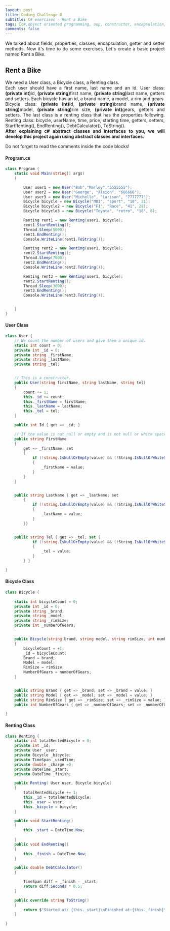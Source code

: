 ```yaml
---
layout: post
title: Coding Challenge 8
subtitle: C# exercises - Rent a Bike 
tags: [c#,object oriented programming, oop, constructor, encapsulation,fields, properties, , Rent a bike,]
comments: false
---
```


<p style='text-align: justify;'>
We talked about fields, properties, classes, encapsulation, getter and setter methods. Now it's time to do some exercises. Let's create a basic project named Rent a Bike.</p> 

## Rent a Bike
<p style='text-align: justify;'>
 We need a User class, a Bicycle class, a Renting class.</br> Each user should have a first name, last name and an id. User class: <b>(private int)</b>id, <b>(private string)</b>first name, <b>(private string)</b>last name, getters and setters. Each bicycle has an id, a brand name, a model, a rim and gears. Bicycle class: <b>(private int)</b>id, <b>(private string)</b>brand name, <b>(private string)</b>model, <b>(private string)</b>rim size, <b>(private int)</b>gears, getters and setters. The last class is  a renting class that has the properties following. Renting class: bicycle, userName, time, price, starting time, getters, setters, StartRenting(), EndRenting(), DebtCalculator(), ToString().</br>
<b>After explaining c# abstract classes and interfaces to you, we will develop this project again using abstract classes and interfaces.</b></p>



<p style='text-align: justify;'>
Do not forget to read the comments inside the code blocks!</p> 

#### Program.cs

```c#
class Program {
    static void Main(string[] args)
    {

        User user1 = new User("Bob","Marley","5555555");
        User user2 = new User("George", "Alsion", "666666");
        User user3 = new User("Michelle", "Larison", "7777777");
        Bicycle bicycle = new Bicycle("MBI", "sport", "18", 21);
        Bicycle bicycle2 = new Bicycle("F1", "Race", "41", 28);
        Bicycle bicycle3 = new Bicycle("Toyota", "retro", "18", 8);

        Renting rent1 = new Renting(user1, bicycle);
        rent1.StartRenting();
        Thread.Sleep(5000);
        rent1.EndRenting();
        Console.WriteLine(rent1.ToString());

        Renting rent2 = new Renting(user1, bicycle);
        rent2.StartRenting();
        Thread.Sleep(7000);
        rent2.EndRenting();
        Console.WriteLine(rent2.ToString());

        Renting rent3 = new Renting(user1, bicycle);
        rent2.StartRenting();
        Thread.Sleep(3000);
        rent3.EndRenting();
        Console.WriteLine(rent3.ToString());


    }
}

```

####  User Class

```c#
class User {
    // We count the number of users and give them a unique id.
    static int count = 0; 
    private int _id = 0;
    private string _firstName;
    private string _lastName;
    private string _tel;


    // This is a constructor. 
    public User(string firstName, string lastName, string tel)
    {
        count += 1;
        this._id += count;
        this._firstName = firstName;
        this._lastName = lastName;
        this._tel = tel;
    }

    public int Id { get => _id; }

    // If the value is not null or empty and is not null or white space,  we change _firstName.
    public string FirstName
    {
        get => _firstName; set
        {
            if (!string.IsNullOrEmpty(value) && (!String.IsNullOrWhiteSpace(value)))
            {
                _firstName = value;
            }
        }
    }


    public string LastName { get => _lastName; set
        {
            if (!string.IsNullOrEmpty(value) && (!String.IsNullOrWhiteSpace(value)))
            {
                _lastName = value;
            }
        }}


    public string Tel { get => _tel; set {
            if (!string.IsNullOrEmpty(value) && (!String.IsNullOrWhiteSpace(value)))
            {
                _tel = value;
            }
        } }

}

```

####  Bicycle Class

```c#
class Bicycle {
    
    static int bicycleCount = 0;
    private int _id = 0;
    private string _brand;
    private string _model;
    private string _rimSize;
    private int _numberOfGears;


    public Bicycle(string brand, string model, string rimSize, int numberOfGears)
    {
        bicycleCount = +1;
        _id = bicycleCount;
        Brand = brand;
        Model = model;
        RimSize = rimSize;
        NumberOfGears = numberOfGears;
    }


    public string Brand { get => _brand; set => _brand = value; }
    public string Model { get => _model; set => _model = value; }
    public string RimSize { get => _rimSize; set => _rimSize = value; }
    public int NumberOfGears { get => _numberOfGears; set => _numberOfGears = value; }

}

```

####  Renting Class

```c#
class Renting {
    static int totalRentedBicycle = 0;
    private int _id;
    private User _user;
    private Bicycle _bicycle;
    private TimeSpan _usedTime;
    private double _charge =0;
    private DateTime _start;
    private DateTime _finish;

    public Renting( User user, Bicycle bicycle)
    {
        totalRentedBicycle += 1;
        this._id = totalRentedBicycle;
        this._user = user;
        this._bicycle = bicycle;
    }

    public void StartRenting()
    {
        this._start = DateTime.Now;
        
    }
    public void EndRenting()
    {
        this._finish = DateTime.Now;
    }

    public double DebtCalculator()
    {

        TimeSpan diff = _finish - _start;
        return diff.Seconds * 0.5;
    }

    public override string ToString()
    {
        return $"Started at: {this._start}\nFinished at:{this._finish}\n Debt: {DebtCalculator()}";
    }

}
```

